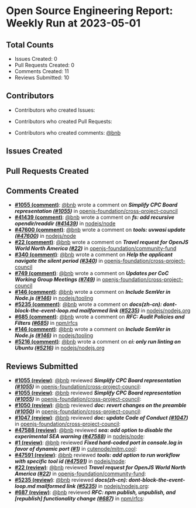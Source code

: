 # Open Source Engineering Report: Weekly Run at 2023-05-01

## Total Counts

* Issues Created: 0
* Pull Requests Created: 0
* Comments Created: 11
* Reviews Submitted: 10

## Contributors

* Contributors who created Issues: 

* Contributors who created Pull Requests: 

* Contributors who created comments: [@bnb](https://github.com/bnb)

## Issues Created



## Pull Requests Created



## Comments Created

* **[#1055 (comment)](https://github.com/openjs-foundation/cross-project-council/pull/1055#issuecomment-1522261626)**: [@bnb](https://github.com/bnb) wrote a comment on _**Simplify CPC Board representation ([#1055](https://github.com/openjs-foundation/cross-project-council/pull/1055))**_ in [openjs-foundation/cross-project-council](https://github.com/openjs-foundation/cross-project-council)
* **[#41439 (comment)](https://github.com/nodejs/node/pull/41439#issuecomment-1516990096)**: [@bnb](https://github.com/bnb) wrote a comment on _**fs: add recursive opendir/readdir ([#41439](https://github.com/nodejs/node/pull/41439))**_ in [nodejs/node](https://github.com/nodejs/node)
* **[#47600 (comment)](https://github.com/nodejs/node/pull/47600#issuecomment-1511950887)**: [@bnb](https://github.com/bnb) wrote a comment on _**tools: uvwasi update ([#47600](https://github.com/nodejs/node/pull/47600))**_ in [nodejs/node](https://github.com/nodejs/node)
* **[#22 (comment)](https://github.com/openjs-foundation/community-fund/pull/22#issuecomment-1505621473)**: [@bnb](https://github.com/bnb) wrote a comment on _**Travel request for OpenJS World North America ([#22](https://github.com/openjs-foundation/community-fund/pull/22))**_ in [openjs-foundation/community-fund](https://github.com/openjs-foundation/community-fund)
* **[#340 (comment)](https://github.com/openjs-foundation/cross-project-council/issues/340#issuecomment-1503725324)**: [@bnb](https://github.com/bnb) wrote a comment on _**Help the applicant navigate the silent period ([#340](https://github.com/openjs-foundation/cross-project-council/issues/340))**_ in [openjs-foundation/cross-project-council](https://github.com/openjs-foundation/cross-project-council)
* **[#749 (comment)](https://github.com/openjs-foundation/cross-project-council/pull/749#issuecomment-1503723618)**: [@bnb](https://github.com/bnb) wrote a comment on _**Updates per CoC Working Group Meetings ([#749](https://github.com/openjs-foundation/cross-project-council/pull/749))**_ in [openjs-foundation/cross-project-council](https://github.com/openjs-foundation/cross-project-council)
* **[#146 (comment)](https://github.com/nodejs/tooling/issues/146#issuecomment-1497931776)**: [@bnb](https://github.com/bnb) wrote a comment on _**Include SemVer in Node.js ([#146](https://github.com/nodejs/tooling/issues/146))**_ in [nodejs/tooling](https://github.com/nodejs/tooling)
* **[#5235 (comment)](https://github.com/nodejs/nodejs.org/pull/5235#issuecomment-1497928140)**: [@bnb](https://github.com/bnb) wrote a comment on _**docs(zh-cn): dont-block-the-event-loop.md mailformed link ([#5235](https://github.com/nodejs/nodejs.org/pull/5235))**_ in [nodejs/nodejs.org](https://github.com/nodejs/nodejs.org)
* **[#685 (comment)](https://github.com/npm/rfcs/issues/685#issuecomment-1497914962)**: [@bnb](https://github.com/bnb) wrote a comment on _**RFC: Audit Policies and Filters ([#685](https://github.com/npm/rfcs/issues/685))**_ in [npm/rfcs](https://github.com/npm/rfcs)
* **[#146 (comment)](https://github.com/nodejs/tooling/issues/146#issuecomment-1493659259)**: [@bnb](https://github.com/bnb) wrote a comment on _**Include SemVer in Node.js ([#146](https://github.com/nodejs/tooling/issues/146))**_ in [nodejs/tooling](https://github.com/nodejs/tooling)
* **[#5216 (comment)](https://github.com/nodejs/nodejs.org/pull/5216#issuecomment-1493383604)**: [@bnb](https://github.com/bnb) wrote a comment on _**ci: only run linting on Ubuntu ([#5216](https://github.com/nodejs/nodejs.org/pull/5216))**_ in [nodejs/nodejs.org](https://github.com/nodejs/nodejs.org)

## Reviews Submitted

* **[#1055 (review)](https://github.com/openjs-foundation/cross-project-council/pull/1055#pullrequestreview-1400510493)**: [@bnb](https://github.com/bnb) reviewed _**Simplify CPC Board representation ([#1055](https://github.com/openjs-foundation/cross-project-council/pull/1055))**_ in [openjs-foundation/cross-project-council](https://github.com/openjs-foundation/cross-project-council): 
* **[#1055 (review)](https://github.com/openjs-foundation/cross-project-council/pull/1055#pullrequestreview-1400500479)**: [@bnb](https://github.com/bnb) reviewed _**Simplify CPC Board representation ([#1055](https://github.com/openjs-foundation/cross-project-council/pull/1055))**_ in [openjs-foundation/cross-project-council](https://github.com/openjs-foundation/cross-project-council): 
* **[#1050 (review)](https://github.com/openjs-foundation/cross-project-council/pull/1050#pullrequestreview-1400459953)**: [@bnb](https://github.com/bnb) reviewed _**doc: revert changes on the preamble ([#1050](https://github.com/openjs-foundation/cross-project-council/pull/1050))**_ in [openjs-foundation/cross-project-council](https://github.com/openjs-foundation/cross-project-council): 
* **[#1047 (review)](https://github.com/openjs-foundation/cross-project-council/pull/1047#pullrequestreview-1400458461)**: [@bnb](https://github.com/bnb) reviewed _**doc: update Code of Conduct ([#1047](https://github.com/openjs-foundation/cross-project-council/pull/1047))**_ in [openjs-foundation/cross-project-council](https://github.com/openjs-foundation/cross-project-council): 
* **[#47588 (review)](https://github.com/nodejs/node/pull/47588#pullrequestreview-1398457289)**: [@bnb](https://github.com/bnb) reviewed _**sea: add option to disable the experimental SEA warning ([#47588](https://github.com/nodejs/node/pull/47588))**_ in [nodejs/node](https://github.com/nodejs/node): 
* **[#1 (review)](https://github.com/cutenode/mitm.cool/pull/1#pullrequestreview-1398259667)**: [@bnb](https://github.com/bnb) reviewed _**Fixed hard-coded port in console.log in favor of dynamic port ([#1](https://github.com/cutenode/mitm.cool/pull/1))**_ in [cutenode/mitm.cool](https://github.com/cutenode/mitm.cool): 
* **[#47591 (review)](https://github.com/nodejs/node/pull/47591#pullrequestreview-1388805511)**: [@bnb](https://github.com/bnb) reviewed _**tools: add option to run workflow with specific tool id ([#47591](https://github.com/nodejs/node/pull/47591))**_ in [nodejs/node](https://github.com/nodejs/node): 
* **[#22 (review)](https://github.com/openjs-foundation/community-fund/pull/22#pullrequestreview-1381742358)**: [@bnb](https://github.com/bnb) reviewed _**Travel request for OpenJS World North America ([#22](https://github.com/openjs-foundation/community-fund/pull/22))**_ in [openjs-foundation/community-fund](https://github.com/openjs-foundation/community-fund): 
* **[#5235 (review)](https://github.com/nodejs/nodejs.org/pull/5235#pullrequestreview-1373460758)**: [@bnb](https://github.com/bnb) reviewed _**docs(zh-cn): dont-block-the-event-loop.md mailformed link ([#5235](https://github.com/nodejs/nodejs.org/pull/5235))**_ in [nodejs/nodejs.org](https://github.com/nodejs/nodejs.org): 
* **[#687 (review)](https://github.com/npm/rfcs/pull/687#pullrequestreview-1373426159)**: [@bnb](https://github.com/bnb) reviewed _**RFC: npm publish, unpublish, and [republish] functionality change ([#687](https://github.com/npm/rfcs/pull/687))**_ in [npm/rfcs](https://github.com/npm/rfcs): 